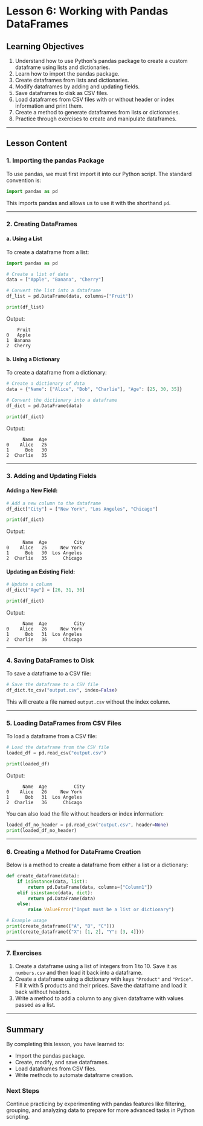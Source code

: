 # Lesson 6: Working with Pandas DataFrames

## Learning Objectives

1. Understand how to use Python's pandas package to create a custom dataframe using lists and dictionaries.
2. Learn how to import the pandas package.
3. Create dataframes from lists and dictionaries.
4. Modify dataframes by adding and updating fields.
5. Save dataframes to disk as CSV files.
6. Load dataframes from CSV files with or without header or index information and print them.
7. Create a method to generate dataframes from lists or dictionaries.
8. Practice through exercises to create and manipulate dataframes.

---

## Lesson Content

### 1. Importing the pandas Package
To use pandas, we must first import it into our Python script. The standard convention is:
```python
import pandas as pd
```
This imports pandas and allows us to use it with the shorthand `pd`.

---

### 2. Creating DataFrames
#### a. Using a List
To create a dataframe from a list:
```python
import pandas as pd

# Create a list of data
data = ["Apple", "Banana", "Cherry"]

# Convert the list into a dataframe
df_list = pd.DataFrame(data, columns=["Fruit"])

print(df_list)
```
Output:
```
    Fruit
0   Apple
1  Banana
2  Cherry
```

#### b. Using a Dictionary
To create a dataframe from a dictionary:
```python
# Create a dictionary of data
data = {"Name": ["Alice", "Bob", "Charlie"], "Age": [25, 30, 35]}

# Convert the dictionary into a dataframe
df_dict = pd.DataFrame(data)

print(df_dict)
```
Output:
```
      Name  Age
0    Alice   25
1      Bob   30
2  Charlie   35
```

---

### 3. Adding and Updating Fields
#### Adding a New Field:
```python
# Add a new column to the dataframe
df_dict["City"] = ["New York", "Los Angeles", "Chicago"]

print(df_dict)
```
Output:
```
      Name  Age          City
0    Alice   25     New York
1      Bob   30  Los Angeles
2  Charlie   35      Chicago
```

#### Updating an Existing Field:
```python
# Update a column
df_dict["Age"] = [26, 31, 36]

print(df_dict)
```
Output:
```
      Name  Age          City
0    Alice   26     New York
1      Bob   31  Los Angeles
2  Charlie   36      Chicago
```

---

### 4. Saving DataFrames to Disk
To save a dataframe to a CSV file:
```python
# Save the dataframe to a CSV file
df_dict.to_csv("output.csv", index=False)
```
This will create a file named `output.csv` without the index column.

---

### 5. Loading DataFrames from CSV Files
To load a dataframe from a CSV file:
```python
# Load the dataframe from the CSV file
loaded_df = pd.read_csv("output.csv")

print(loaded_df)
```
Output:
```
      Name  Age          City
0    Alice   26     New York
1      Bob   31  Los Angeles
2  Charlie   36      Chicago
```

You can also load the file without headers or index information:
```python
loaded_df_no_header = pd.read_csv("output.csv", header=None)
print(loaded_df_no_header)
```

---

### 6. Creating a Method for DataFrame Creation
Below is a method to create a dataframe from either a list or a dictionary:
```python
def create_dataframe(data):
    if isinstance(data, list):
        return pd.DataFrame(data, columns=["Column1"])
    elif isinstance(data, dict):
        return pd.DataFrame(data)
    else:
        raise ValueError("Input must be a list or dictionary")

# Example usage
print(create_dataframe(["A", "B", "C"]))
print(create_dataframe({"X": [1, 2], "Y": [3, 4]}))
```

---

### 7. Exercises
1. Create a dataframe using a list of integers from 1 to 10. Save it as `numbers.csv` and then load it back into a dataframe.
2. Create a dataframe using a dictionary with keys `"Product"` and `"Price"`. Fill it with 5 products and their prices. Save the dataframe and load it back without headers.
3. Write a method to add a column to any given dataframe with values passed as a list.

---

## Summary
By completing this lesson, you have learned to:
- Import the pandas package.
- Create, modify, and save dataframes.
- Load dataframes from CSV files.
- Write methods to automate dataframe creation.

### Next Steps
Continue practicing by experimenting with pandas features like filtering, grouping, and analyzing data to prepare for more advanced tasks in Python scripting.

